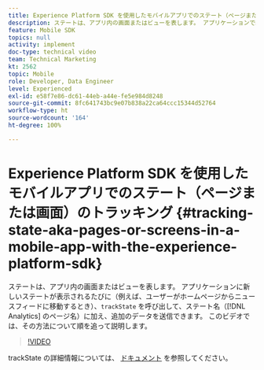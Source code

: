 ```yaml
---
title: Experience Platform SDK を使用したモバイルアプリでのステート（ページまたは画面）のトラッキング
description: ステートは、アプリ内の画面またはビューを表します。 アプリケーションで新しいステートが表示されるたびに、例えばホームページからニュースフィードに移動すると、「trackState」が呼び出され、ステート名（Analytics ではページ名）に加え、追加のデータが送信されます。 このビデオでは、その方法について順を追って説明します。
feature: Mobile SDK
topics: null
activity: implement
doc-type: technical video
team: Technical Marketing
kt: 2562
topic: Mobile
role: Developer, Data Engineer
level: Experienced
exl-id: e58f7e86-dc61-44eb-a44e-fe5e984d8248
source-git-commit: 8fc641743bc9e07b838a22ca64ccc15344d52764
workflow-type: ht
source-wordcount: '164'
ht-degree: 100%

---
```


# Experience Platform SDK を使用したモバイルアプリでのステート（ページまたは画面）のトラッキング {#tracking-state-aka-pages-or-screens-in-a-mobile-app-with-the-experience-platform-sdk}

ステートは、アプリ内の画面またはビューを表します。 アプリケーションに新しいステートが表示されるたびに（例えば、ユーザーがホームページからニュースフィードに移動するとき）、`trackState` を呼び出して、ステート名（[!DNL Analytics] のページ名）に加え、追加のデータを送信できます。 このビデオでは、その方法について順を追って説明します。

>[!VIDEO](https://video.tv.adobe.com/v/26260/?quality=12&learn=on)

trackState の詳細情報については、 [ドキュメント](https://aep-sdks.gitbook.io/docs/using-mobile-extensions/mobile-core/configuration-reference/mobile-core-api-reference) を参照してください。
